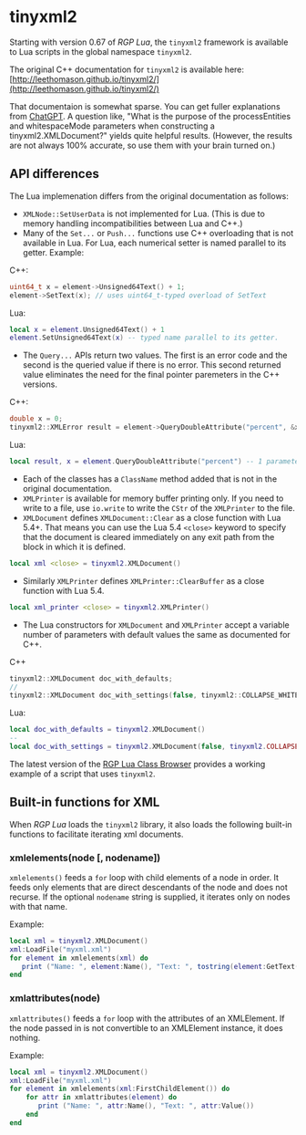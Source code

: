 # tinyxml2

Starting with version 0.67 of _RGP Lua_, the `tinyxml2` framework is available to Lua scripts in the global namespace `tinyxml2`.

The original C++ documentation for `tinyxml2` is available here:  
[http://leethomason.github.io/tinyxml2/](http://leethomason.github.io/tinyxml2/)

That documentaion is somewhat sparse. You can get fuller explanations from [ChatGPT](https://chat.openai.com/). A question like, "What is the purpose of the processEntities and whitespaceMode parameters when constructing a tinyxml2.XMLDocument?" yields quite helpful results. (However, the results are not always 100% accurate, so use them with your brain turned on.)

## API differences

The Lua implemenation differs from the original documentation as follows:

- `XMLNode::SetUserData` is not implemented for Lua. (This is due to memory handling incompatibilities between Lua and C++.)
- Many of the `Set...` or `Push...` functions use C++ overloading that is not available in Lua. For Lua, each numerical setter is named parallel to its getter. Example:

C++:

```c++
uint64_t x = element->Unsigned64Text() + 1;
element->SetText(x); // uses uint64_t-typed overload of SetText
```

Lua:

```lua
local x = element.Unsigned64Text() + 1
element.SetUnsigned64Text(x) -- typed name parallel to its getter.
```

- The `Query...` APIs return two values. The first is an error code and the second is the queried value if there is no error. This second returned value eliminates the need for the final pointer paremeters in the C++ versions.

C++:

```c++
double x = 0;
tinyxml2::XMLError result = element->QueryDoubleAttribute("percent", &x) // 2 parameters
```

Lua:

```lua
local result, x = element.QueryDoubleAttribute("percent") -- 1 parameter
```

- Each of the classes has a `ClassName` method added that is not in the original documentation.
- `XMLPrinter` is available for memory buffer printing only. If you need to write to a file, use `io.write` to write the `CStr` of the `XMLPrinter` to the file.
- `XMLDocument` defines `XMLDocument::Clear` as a close function with Lua 5.4+. That means you can use the Lua 5.4 `<close>` keyword to specify that the document is cleared immediately on any exit path from the block in which it is defined.

```lua
local xml <close> = tinyxml2.XMLDocument()
```

- Similarly `XMLPrinter` defines `XMLPrinter::ClearBuffer` as a close function with Lua 5.4.

```lua
local xml_printer <close> = tinyxml2.XMLPrinter()
```

- The Lua constructors for `XMLDocument` and `XMLPrinter` accept a variable number of parameters with default values the same as documented for C++.

C++

```c++
tinyxml2::XMLDocument doc_with_defaults;
//
tinyxml2::XMLDocument doc_with_settings(false, tinyxml2::COLLAPSE_WHITESPACE);
```

Lua:

```lua
local doc_with_defaults = tinyxml2.XMLDocument()
--
local doc_with_settings = tinyxml2.XMLDocument(false, tinyxml2.COLLAPSE_WHITESPACE)
```

The latest version of the [RGP Lua Class Browser](https://github.com/finale-lua/rgplua-class-browser) provides a working example of a script that uses `tinyxml2`.

## Built-in functions for XML

When _RGP Lua_ loads the `tinyxml2` library, it also loads the following built-in functions to facilitate iterating xml documents.

### xmlelements(node [, nodename])

`xmlelements()` feeds a `for` loop with child elements of a node in order. It feeds only elements that are direct descendants of the node and does not recurse. If the optional `nodename` string is supplied, it iterates only on nodes with that name.

Example:

```lua
local xml = tinyxml2.XMLDocument()
xml:LoadFile("myxml.xml")
for element in xmlelements(xml) do
   print ("Name: ", element:Name(), "Text: ", tostring(element:GetText()))
end
```

### xmlattributes(node)

`xmlattributes()` feeds a `for` loop with the attributes of an XMLElement. If the node passed in is not convertible to an XMLElement instance, it does nothing.

Example:

```lua
local xml = tinyxml2.XMLDocument()
xml:LoadFile("myxml.xml")
for element in xmlelements(xml:FirstChildElement()) do
	for attr in xmlattributes(element) do
	   print ("Name: ", attr:Name(), "Text: ", attr:Value())
	end
end
```

